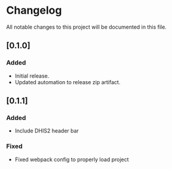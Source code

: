 # Changelog

All notable changes to this project will be documented in this file.

## [0.1.0]

### Added
- Initial release.
- Updated automation to release zip artifact.

## [0.1.1]

### Added
- Include DHIS2 header bar

### Fixed
- Fixed webpack config to properly load project